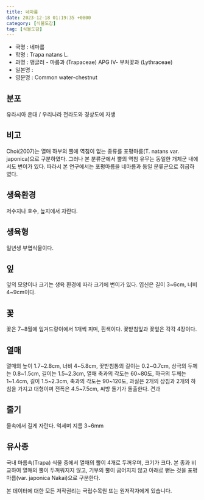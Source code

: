 ```yaml
---
title: 네마름
date: 2023-12-18 01:19:35 +0800
category: [식물도감]
tag: [식물도감]
---
```




- 국명 : 네마름
- 학명 : Trapa natans L.
- 과명 : 앵글러 - 마름과 (Trapaceae) APG Ⅳ- 부처꽃과 (Lythraceae)
- 일본명 : 
- 영문명 : Common water-chestnut


## 분포
유라시아 온대 / 우리나라 전라도와 경상도에 자생
## 비고
Choi(2007)는 열매 하부의 뿔에 역침이 없는 종류를 포평마름(T. natans var. japonica)으로 구분하였다. 그러나 본 분류군에서 뿔의 역침 유무는 동일한 개체군 내에서도 변이가 있다. 따라서 본 연구에서는 포평마름을 네마름과 동일 분류군으로 취급하였다.
## 생육환경
저수지나 호수, 늪지에서 자란다.
## 생육형
일년생 부엽식물이다.
## 잎
잎의 모양이나 크기는 생육 환경에 따라 크기에 변이가 있다. 엽신은 길이 3~6cm, 너비 4~9cm이다.
## 꽃
꽃은 7~8월에 잎겨드랑이에서 1개씩 피며, 흰색이다. 꽃받침잎과 꽃잎은 각각 4장이다. 
## 열매
열매의 높이 1.7~2.8cm, 너비 4~5.8cm, 꽃받침통의 길이는 0.2~0.7cm, 상극의 두께는 0.8~1.5cm, 길이는 1.5~2.3cm, 열매 축과의 각도는 60~80도, 하극의 두께는 1~1.4cm, 길이 1.5~2.3cm, 축과의 각도는 90~120도, 과실은 2개의 상침과 2개의 하침을 가지고 대형이며 전폭은 4.5~7.5cm, 씨방 돌기가 돌출한다. 견과 
## 줄기
물속에서 길게 자란다. 억세며 지름 3~6mm
## 유사종
국내 마름속(Trapa) 식물 중에서 열매의 뿔이 4개로 두꺼우며, 크기가 크다. 본 종과 비교하여 열매의 뿔이 두꺼워지지 않고, 기부의 뿔이 굽어지지 않고 아래로 뻗는 것을 포평마름(var. japonica Nakai)으로 구분한다. 






본 데이터에 대한 모든 저작권리는 국립수목원 또는 원저작자에게 있습니다.
